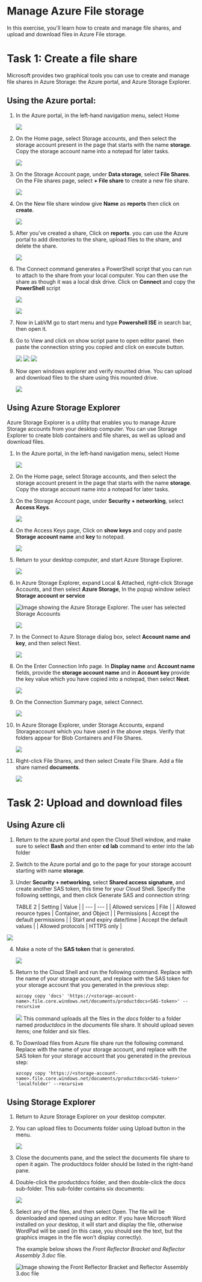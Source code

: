 # Manage Azure File storage

In this exercise, you'll learn how to create and manage file shares, and upload and download files in Azure File storage.


# Task 1: Create a file share

Microsoft provides two graphical tools you can use to create and manage file shares in Azure Storage: the Azure portal, and Azure Storage Explorer.

## Using the Azure portal:

1. In the Azure portal, in the left-hand navigation menu, select Home

    ![](media/lab4/task3/1.png)

2. On the Home page, select Storage accounts, and then select the storage account present in the page that starts with the name **storage**. Copy the storage account name into a notepad for later tasks.

    ![](media/lab4/select-storage.png)

3. On the Storage Account page, under **Data storage**, select **File Shares**. On the File shares page, select **+ File share** to create a new file share.

    ![](media/lab4/create-fs.png)
    
4. On the New file share window give **Name** as **reports** then click on **create**.

    ![](media/lab4/create-fs2.png)
    
5. After you've created a share, Click on **reports**. you can use the Azure portal to add directories to the share, upload files to the share, and delete the share. 

    ![](media/lab4/fs-menu.png)

6. The Connect command generates a PowerShell script that you can run to attach to the share from your local computer. You can then use the share as though it was a local disk drive. Click on **Connect** and copy the **PowerShell** script

    ![](media/lab4/connect-fs.png)
    
    ![](media/lab4/connect-fs1.png)    
    
7. Now in LabVM go to start menu and type **Powershell ISE** in search bar, then open it.

8. Go to View and click on show script pane to open editor panel. then paste the connection string you copied and click on execute button.

    ![](media/lab4/sh-pane.png) 
    ![](media/lab4/ise-1.png) 
    ![](media/lab4/ise-2.png)     
    
9. Now open windows explorer and verify mounted drive. You can upload and download files to the share using this mounted drive.

    ![](media/lab4/mount-fs.png)   

## Using Azure Storage Explorer

Azure Storage Explorer is a utility that enables you to manage Azure Storage accounts from your desktop computer.  You can use Storage Explorer to create blob containers and file shares, as well as upload and download files.

1.  In the Azure portal, in the left-hand navigation menu, select Home

    ![](media/lab4/task3/1.png)

1.  On the Home page, select Storage accounts, and then select the storage account present in the page that starts with the name **storage**. Copy the storage account name into a notepad for later tasks.

1.  On the Storage Account page, under **Security + networking**, select **Access Keys**.

    ![](media/lab4/sas1.png)

1.  On the Access Keys page, Click on **show keys** and copy and paste **Storage account name** and **key** to notepad.

    ![](media/lab4/ac1.png)

1.  Return to your desktop computer, and start Azure Storage Explorer.

    ![](media/lab4/task3/4-1.png)

1.  In Azure Storage Explorer, expand Local & Attached, right-click Storage Accounts, and then select **Azure Storage**, In the popup window select **Storage account or service**

    ![Image showing the Azure Storage Explorer. The user has selected Storage Accounts](https://docs.microsoft.com/en-us/learn/wwl-data-ai/explore-non-relational-data-stores-azure/media/6-local-attached.png)
    
    ![](media/lab4/se2.png)

1.  In the Connect to Azure Storage dialog box, select **Account name and key**, and then select Next.

    ![](media/lab4/se4-1.png)

1.  On the Enter Connection Info page. In **Display name** and **Account name** fields, provide the **storage account name** and in **Account key** provide the key value which you have copied into a notepad, then select **Next**.

    ![](media/lab4/se5.png)

1.  On the Connection Summary page, select Connect.

     ![](media/lab4/se6.png)

1. In Azure Storage Explorer, under Storage Accounts, expand Storageaccount which you have used in the above steps. Verify that folders appear for Blob Containers and File Shares.

   ![](media/lab4/task3/8new.png)

1. Right-click File Shares, and then select Create File Share. Add a file share named **documents**.

   ![](media/lab4/task3/10-1.png)

# Task 2: Upload and download files

## Using Azure cli

1.  Return to the azure portal and open the Cloud Shell window, and make sure to select **Bash** and  then enter **cd lab** command to enter into the lab folder
2.  Switch to the Azure portal and go to the page for your storage account starting with name **storage**.

3.  Under **Security + networking**, select **Shared access signature**, and create another SAS token, this time for your Cloud Shell. Specify the following settings, and then click Generate SAS and connection string:

    TABLE 2
    | Setting | Value |
    | --- | --- |
    | Allowed services | File |
    | Allowed reource types | Container, and Object |
    | Permissions | Accept the default permissions |
    | Start and expiry date/time | Accept the default values |
    | Allowed protocols | HTTPS only |

   ![](media/lab4/task3/10.png)
   
4. Make a note of the **SAS token** that is generated.

   ![](media/lab4/task3/11.png)

5.  Return to the Cloud Shell and run the following command. Replace <storage-account-name> with the name of your storage account, and replace <SAS-token> with the SAS token for your storage account that you generated in the previous step:

    ```
    azcopy copy 'docs' 'https://<storage-account-name>.file.core.windows.net/documents/productdocs<SAS-token>' --recursive

    ```

    ![](media/lab4/task3/12.png)
    This command uploads all the files in the *docs* folder to a folder named *productdocs* in the *documents* file share. It should upload seven items; one folder and six files.

6. To Download files from Azure file share run the following command. Replace <storage-account-name> with the name of your storage account, and replace <SAS-token> with the SAS token for your storage account that you generated in the previous step:

    ```
    azcopy copy 'https://<storage-account-name>.file.core.windows.net/documents/productdocs<SAS-token>' 'localfolder' --recursive

    ```        
    
## Using Storage Explorer

1.  Return to Azure Storage Explorer on your desktop computer.

2.  You can upload files to Documents folder using Upload button in the menu.
    
    ![](media/lab4/upload-se.png)    
    
3.  Close the documents pane, and the select the documents file share to open it again. The productdocs folder should be listed in the right-hand pane.
    
4.  Double-click the productdocs folder, and then double-click the docs sub-folder. This sub-folder contains six documents:

    ![](media/lab4/task3/13.png)

5.  Select any of the files, and then select Open. The file will be downloaded and opened using an editor. If you have Microsoft Word installed on your desktop, it will start and display the file, otherwise WordPad will be used (in this case, you should see the text, but the graphics images in the file won't display correctly).

    The example below shows the *Front Reflector Bracket and Reflector Assembly 3.doc* file.

    ![Image showing the Front Reflector Bracket and Reflector Assembly 3.doc file](https://docs.microsoft.com/en-us/learn/wwl-data-ai/explore-non-relational-data-stores-azure/media/6-word-document.png)
